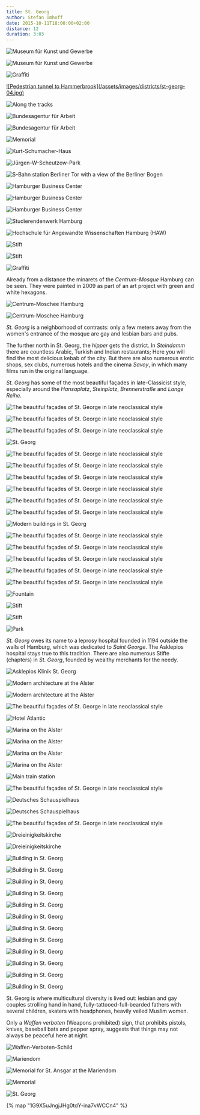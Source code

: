 ```yaml
---
title: St. Georg
author: Stefan Imhoff
date: 2015-10-11T18:00:00+02:00
distance: 12
duration: 3:03
---
```


![Museum für Kunst und Gewerbe](/assets/images/districts/st-georg-01.jpg)

![Museum für Kunst und Gewerbe](/assets/images/districts/st-georg-02.jpg)

![Graffiti](/assets/images/districts/st-georg-03.jpg)

<a id="tunnel" href="/hamburg-hammerbrook#tunnel">
![Pedestrian tunnel to Hammerbrook](/assets/images/districts/st-georg-04.jpg)
</a>

![Along the tracks](/assets/images/districts/st-georg-05.jpg)

![Bundesagentur für Arbeit](/assets/images/districts/st-georg-06.jpg)

![Bundesagentur für Arbeit](/assets/images/districts/st-georg-07.jpg)

![Memorial](/assets/images/districts/st-georg-08.jpg)

![Kurt-Schumacher-Haus](/assets/images/districts/st-georg-10.jpg)

![Jürgen-W-Scheutzow-Park](/assets/images/districts/st-georg-11.jpg)

![S-Bahn station Berliner Tor with a view of the Berliner Bogen](/assets/images/districts/st-georg-12.jpg)

![Hamburger Business Center](/assets/images/districts/st-georg-13.jpg)

![Hamburger Business Center](/assets/images/districts/st-georg-14.jpg)

![Hamburger Business Center](/assets/images/districts/st-georg-15.jpg)

![Studierendenwerk Hamburg](/assets/images/districts/st-georg-16.jpg)

![Hochschule für Angewandte Wissenschaften Hamburg (HAW)](/assets/images/districts/st-georg-17.jpg)

![Stift](/assets/images/districts/st-georg-18.jpg)

![Stift](/assets/images/districts/st-georg-19.jpg)

![Graffiti](/assets/images/districts/st-georg-20.jpg)

Already from a distance the minarets of the _Centrum-Mosque_ Hamburg can be seen. They were painted in 2009 as part of an art project with green and white hexagons.

![Centrum-Moschee Hamburg](/assets/images/districts/st-georg-21.jpg)

![Centrum-Moschee Hamburg](/assets/images/districts/st-georg-22.jpg)

_St. Georg_ is a neighborhood of contrasts: only a few meters away from the women's entrance of the mosque are gay and lesbian bars and pubs.

The further north in St. Georg, the _hipper_ gets the district. In _Steindamm_ there are countless Arabic, Turkish and Indian restaurants; Here you will find the most delicious kebab of the city. But there are also numerous erotic shops, sex clubs, numerous hotels and the cinema _Savoy_, in which many films run in the original language.

_St. Georg_ has some of the most beautiful façades in late-Classicist style, especially around the _Hansaplatz_, _Steinplatz_, _Brennerstraße_ and _Lange Reihe_.

![The beautiful façades of St. George in late neoclassical style](/assets/images/districts/st-georg-23.jpg)

![The beautiful façades of St. George in late neoclassical style](/assets/images/districts/st-georg-24.jpg)

![The beautiful façades of St. George in late neoclassical style](/assets/images/districts/st-georg-25.jpg)

![St. Georg](/assets/images/districts/st-georg-26.jpg)

![The beautiful façades of St. George in late neoclassical style](/assets/images/districts/st-georg-27.jpg)

![The beautiful façades of St. George in late neoclassical style](/assets/images/districts/st-georg-28.jpg)

![The beautiful façades of St. George in late neoclassical style](/assets/images/districts/st-georg-29.jpg)

![The beautiful façades of St. George in late neoclassical style](/assets/images/districts/st-georg-30.jpg)

![The beautiful façades of St. George in late neoclassical style](/assets/images/districts/st-georg-31.jpg)

![The beautiful façades of St. George in late neoclassical style](/assets/images/districts/st-georg-32.jpg)

![Modern buildings in St. Georg](/assets/images/districts/st-georg-33.jpg)

![The beautiful façades of St. George in late neoclassical style](/assets/images/districts/st-georg-34.jpg)

![The beautiful façades of St. George in late neoclassical style](/assets/images/districts/st-georg-35.jpg)

![The beautiful façades of St. George in late neoclassical style](/assets/images/districts/st-georg-36.jpg)

![The beautiful façades of St. George in late neoclassical style](/assets/images/districts/st-georg-37.jpg)

![The beautiful façades of St. George in late neoclassical style](/assets/images/districts/st-georg-38.jpg)

![Fountain](/assets/images/districts/st-georg-39.jpg)

![Stift](/assets/images/districts/st-georg-40.jpg)

![Stift](/assets/images/districts/st-georg-41.jpg)

![Park](/assets/images/districts/st-georg-42.jpg)

_St. Georg_ owes its name to a leprosy hospital founded in 1194 outside the walls of Hamburg, which was dedicated to _Saint George_. The Asklepios hospital stays true to this tradition. There are also numerous Stifte (chapters) in _St. Georg_, founded by wealthy merchants for the needy.

![Asklepios Klinik St. Georg](/assets/images/districts/st-georg-43.jpg)

![Modern architecture at the Alster](/assets/images/districts/st-georg-44.jpg)

![Modern architecture at the Alster](/assets/images/districts/st-georg-45.jpg)

![The beautiful façades of St. George in late neoclassical style](/assets/images/districts/st-georg-46.jpg)

![Hotel Atlantic](/assets/images/districts/st-georg-47.jpg)

![Marina on the Alster](/assets/images/districts/st-georg-48.jpg)

![Marina on the Alster](/assets/images/districts/st-georg-49.jpg)

![Marina on the Alster](/assets/images/districts/st-georg-50.jpg)

![Marina on the Alster](/assets/images/districts/st-georg-51.jpg)

![Main train station](/assets/images/districts/st-georg-52.jpg)

![The beautiful façades of St. George in late neoclassical style](/assets/images/districts/st-georg-53.jpg)

![Deutsches Schauspielhaus](/assets/images/districts/st-georg-54.jpg)

![Deutsches Schauspielhaus](/assets/images/districts/st-georg-55.jpg)

![The beautiful façades of St. George in late neoclassical style](/assets/images/districts/st-georg-56.jpg)

![Dreieinigkeitskirche](/assets/images/districts/st-georg-57.jpg)

![Dreieinigkeitskirche](/assets/images/districts/st-georg-58.jpg)

![Building in St. Georg](/assets/images/districts/st-georg-59.jpg)

![Building in St. Georg](/assets/images/districts/st-georg-60.jpg)

![Building in St. Georg](/assets/images/districts/st-georg-61.jpg)

![Building in St. Georg](/assets/images/districts/st-georg-62.jpg)

![Building in St. Georg](/assets/images/districts/st-georg-63.jpg)

![Building in St. Georg](/assets/images/districts/st-georg-64.jpg)

![Building in St. Georg](/assets/images/districts/st-georg-65.jpg)

![Building in St. Georg](/assets/images/districts/st-georg-66.jpg)

![Building in St. Georg](/assets/images/districts/st-georg-67.jpg)

![Building in St. Georg](/assets/images/districts/st-georg-68.jpg)

![Building in St. Georg](/assets/images/districts/st-georg-69.jpg)

![Building in St. Georg](/assets/images/districts/st-georg-70.jpg)

St. Georg is where multicultural diversity is lived out: lesbian and gay couples strolling hand in hand, fully-tattooed-full-bearded fathers with several children, skaters with headphones, heavily veiled Muslim women.

Only a _Waffen verboten_ (Weapons prohibited) sign, that prohibits pistols, knives, baseball bats and pepper spray, suggests that things may not always be peaceful here at night.

![Waffen-Verboten-Schild](/assets/images/districts/st-georg-71.jpg)

![Mariendom](/assets/images/districts/st-georg-72.jpg)

![Memorial for St. Ansgar at the Mariendom](/assets/images/districts/st-georg-73.jpg)

![Memorial](/assets/images/districts/st-georg-74.jpg)

![St. Georg](/assets/images/map/st-georg.jpg)

{% map "1G9X5uJngjJHg0tdY-ina7vWCCn4" %}
